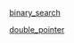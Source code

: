 
<a href="binary_search/readme.md">binary_search</a>

<a href="double_pointer/readme.md">double_pointer</a>
